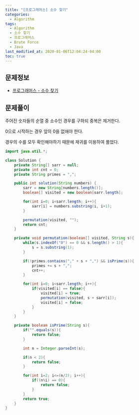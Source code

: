 ```yaml
---
title: "[프로그래머스] 소수 찾기"
categories: 
  - Algorithm
tags:
  - Algorithm
  - 소수 찾기
  - 프로그래머스
  - Brute Force
  - Java
last_modified_at: 2020-01-06T12:04:24-04:00
toc: true
---
```


문제정보
-
- [프로그래머스 - 소수 찾기](https://programmers.co.kr/learn/courses/30/lessons/42839)


문제풀이
-
주어진 숫자들의 순열 중 소수인 경우를 구하되 중복은 제거한다. 

0으로 시작하는 경우 앞의 0을 없애야 한다.

경우의 수를 모두 확인해야하기 때문에 재귀를 이용하여 풀었다.

~~~java
import java.util.*;

class Solution {
	private String[] sarr = null;
	private int cnt = 0;
	private String primes = ",";

    public int solution(String numbers) {
        sarr = new String[numbers.length()];
        boolean[] visited = new boolean[sarr.length];

        for(int i=0; i<sarr.length; i++){
        	sarr[i] = numbers.substring(i, i+1);
        }

        permutation(visited, "");
        return cnt;
    }

    private void permutation(boolean[] visited, String s){
    	while(s.indexOf("0") == 0 && s.length() > 1){
    		s = s.substring(1);
    	}

    	if(!primes.contains("," + s + ",") && isPrime(s)){
    		primes += s + ",";
    		cnt++;
    	}

    	for(int i=0; i<sarr.length; i++){
    		if(visited[i] == false){
				visited[i] = true;
				permutation(visited, s + sarr[i]);
				visited[i] = false;
    		}
    	}
    }

    private boolean isPrime(String s){
    	if("".equals(s)){
    		return false;
    	}

    	int n = Integer.parseInt(s);

    	if(n < 2){
    		return false;
    	}

    	for(int i=2; i<=(n/2); i++){
    		if((n%i) == 0){
    			return false;
    		}
    	}
    	return true;
    }
}
~~~